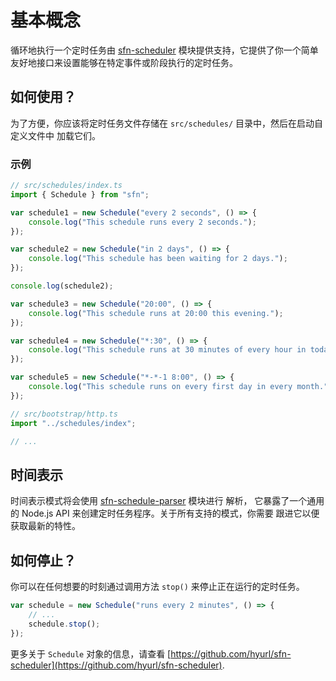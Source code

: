 # 基本概念

循环地执行一个定时任务由 [sfn-scheduler](https://github.com/hyurl/sfn-scheduler)
模块提供支持，它提供了你一个简单友好地接口来设置能够在特定事件或阶段执行的定时任务。

## 如何使用？

为了方便，你应该将定时任务文件存储在 `src/schedules/` 目录中，然后在启动自定义文件中
加载它们。

### 示例

```typescript
// src/schedules/index.ts
import { Schedule } from "sfn";

var schedule1 = new Schedule("every 2 seconds", () => {
    console.log("This schedule runs every 2 seconds.");
});

var schedule2 = new Schedule("in 2 days", () => {
    console.log("This schedule has been waiting for 2 days.");
});

console.log(schedule2);

var schedule3 = new Schedule("20:00", () => {
    console.log("This schedule runs at 20:00 this evening.");
});

var schedule4 = new Schedule("*:30", () => {
    console.log("This schedule runs at 30 minutes of every hour in today.");
});

var schedule5 = new Schedule("*-*-1 8:00", () => {
    console.log("This schedule runs on every first day in every month.");
});
```

```typescript
// src/bootstrap/http.ts
import "../schedules/index";

// ...
```

## 时间表示

时间表示模式将会使用
[sfn-schedule-parser](https://github.com/hyurl/sfn-schedule-parser) 模块进行
解析， 它暴露了一个通用的 Node.js API 来创建定时任务程序。关于所有支持的模式，你需要
跟进它以便获取最新的特性。

## 如何停止？

你可以在任何想要的时刻通过调用方法 `stop()` 来停止正在运行的定时任务。

```typescript
var schedule = new Schedule("runs every 2 minutes", () => {
    // ...
    schedule.stop();
});
```

更多关于 `Schedule` 对象的信息，请查看 
[https://github.com/hyurl/sfn-scheduler](https://github.com/hyurl/sfn-scheduler).